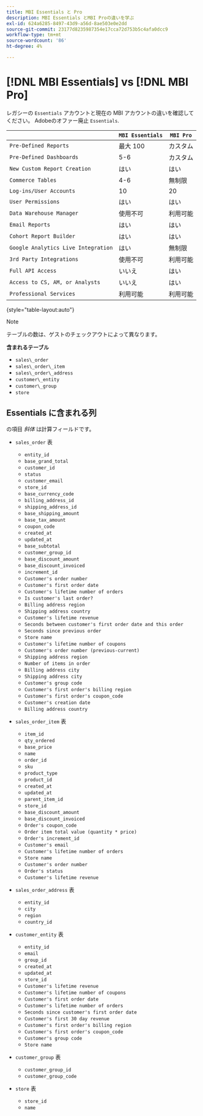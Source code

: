 ```yaml
---
title: MBI Essentials と Pro
description: MBI Essentials とMBI Proの違いを学ぶ
exl-id: 624a6285-8497-43d9-a56d-8ae503e0e2dd
source-git-commit: 23177d8235987354e17cca72d753b5c4afa0dcc9
workflow-type: tm+mt
source-wordcount: '86'
ht-degree: 4%

---
```


# [!DNL MBI Essentials] vs [!DNL MBI Pro]

レガシーの `Essentials` アカウントと現在の MBI アカウントの違いを確認してください。 Adobeのオファー廃止 `Essentials`.

|  | **`MBI Essentials`** | **`MBI Pro`** |
|-----|-----|-----|
| `Pre-Defined Reports` | 最大 100 | カスタム |
| `Pre-Defined Dashboards` | 5-6 | カスタム |
| `New Custom Report Creation` | はい | はい |
| `Commerce Tables` | 4-6 | 無制限 |
| `Log-ins/User Accounts` | 10 | 20 |
| `User Permissions` | はい | はい |
| `Data Warehouse Manager` | 使用不可 | 利用可能 |
| `Email Reports` | はい | はい |
| `Cohort Report Builder` | はい | はい |
| `Google Analytics Live Integration` | はい | 無制限 |
| `3rd Party Integrations` | 使用不可 | 利用可能 |
| `Full API Access` | いいえ | はい |
| `Access to CS, AM, or Analysts` | いいえ | はい |
| `Professional Services` | 利用可能 | 利用可能 |

{style="table-layout:auto"}

>[!NOTE]
>
>テーブルの数は、ゲストのチェックアウトによって異なります。

**含まれるテーブル**

* `sales\_order`
* `sales\_order\_item`
* `sales\_order\_address`
* `customer\_entity`
* `customer\_group`
* `store`

## Essentials に含まれる列

の項目 _斜体_ は計算フィールドです。

* `sales_order` 表
   * `entity_id`
   * `base_grand_total`
   * `customer_id`
   * `status`
   * `customer_email`
   * `store_id`
   * `base_currency_code`
   * `billing_address_id`
   * `shipping_address_id`
   * `base_shipping_amount`
   * `base_tax_amount`
   * `coupon_code`
   * `created_at`
   * `updated_at`
   * `base_subtotal`
   * `customer_group_id`
   * `base_discount_amount`
   * `base_discount_invoiced`
   * `increment_id`
   * `Customer's order number`
   * `Customer's first order date`
   * `Customer's lifetime number of orders`
   * `Is customer's last order?`
   * `Billing address region`
   * `Shipping address country`
   * `Customer's lifetime revenue`
   * `Seconds between customer's first order date and this order`
   * `Seconds since previous order`
   * `Store name`
   * `Customer's lifetime number of coupons`
   * `Customer's order number (previous-current)`
   * `Shipping address region`
   * `Number of items in order`
   * `Billing address city`
   * `Shipping address city`
   * `Customer's group code`
   * `Customer's first order's billing region`
   * `Customer's first order's coupon_code`
   * `Customer's creation date`
   * `Billing address country`

* `sales_order_item` 表
   * `item_id`
   * `qty_ordered`
   * `base_price`
   * `name`
   * `order_id`
   * `sku`
   * `product_type`
   * `product_id`
   * `created_at`
   * `updated_at`
   * `parent_item_id`
   * `store_id`
   * `base_discount_amount`
   * `base_discount_invoiced`
   * `Order's coupon_code`
   * `Order item total value (quantity * price)`
   * `Order's increment_id`
   * `Customer's email`
   * `Customer's lifetime number of orders`
   * `Store name`
   * `Customer's order number`
   * `Order's status`
   * `Customer's lifetime revenue`

* `sales_order_address` 表
   * `entity_id`
   * `city`
   * `region`
   * `country_id`

* `customer_entity` 表
   * `entity_id`
   * `email`
   * `group_id`
   * `created_at`
   * `updated_at`
   * `store_id`
   * `Customer's lifetime revenue`
   * `Customer's lifetime number of coupons`
   * `Customer's first order date`
   * `Customer's lifetime number of orders`
   * `Seconds since customer's first order date`
   * `Customer's first 30 day revenue`
   * `Customer's first order's billing region`
   * `Customer's first order's coupon_code`
   * `Customer's group code`
   * `Store name`

* `customer_group` 表
   * `customer_group_id`
   * `customer_group_code`

* `store` 表
   * `store_id`
   * `name`
